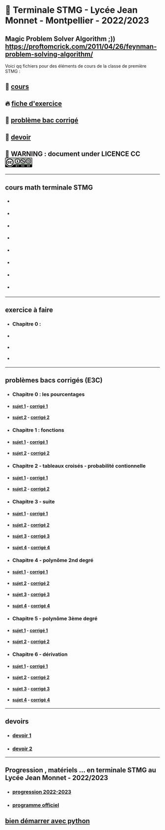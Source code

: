 # :santa: Terminale STMG - Lycée Jean Monnet - Montpellier - 2022/2023

Magic Problem Solver Algorithm ;)) https://proftomcrick.com/2011/04/26/feynman-problem-solving-algorithm/
---------------------------------------------------------------------------------------------------------------------------

Voici qq fichiers pour des éléments de cours de la classe de première STMG :

## 🌈 [cours](#cours)

## 🔥 [fiche d'exercice](#exercice)

## 🚀 [problème bac corrigé](#E3C)

## 👋 [devoir](#devoir)

## 🔐 WARNING : document under LICENCE CC ![Licence CC](https://github.com/Math13Net/NSI-premiere/blob/master/licence%20CC.png)


-----------------------------------------------------------------------------------------------------------------------------
## <a name="cours"></a> cours math terminale STMG
* ### []()
* ### []()
* ### []()
* ### []()
* ### []()
* ### []()
* ### []()
* ### []()

-----------------------------------------------------------------------------------------------------------------------------
## <a name="exercice"></a> exercice à faire
* ### Chapitre 0 : 
* #### []()
* #### []()
* #### []()


-----------------------------------------------------------------------------------------------------------------------------
## <a name="E3C"></a> problèmes bacs corrigés (E3C)
* ### Chapitre 0 : les pourcentages
* #### [sujet 1](http://www.mathgm.fr/images/documents/1STMG/Cours_exercices/pourcentages1.pdf) - [corrigé 1](http://www.mathgm.fr/images/documents/1STMG/Cours_exercices/pourcentages1C.pdf)
* #### [sujet 2](http://www.mathgm.fr/images/documents/1STMG/Cours_exercices/pourcentages2.pdf) - [corrigé 2](http://www.mathgm.fr/images/documents/1STMG/Cours_exercices/pourcentages2C.pdf)
* ### Chapitre 1 : fonctions
* #### [sujet 1](https://www.mathgm.fr/images/documents/1STMG/Cours_exercices/fct_generalites1.pdf) - [corrigé 1](https://www.mathgm.fr/images/documents/1STMG/Cours_exercices/fct_generalites1C.pdf)
* #### [sujet 2](https://www.mathgm.fr/images/documents/1STMG/Cours_exercices/fct_generalites2.pdf) - [corrigé 2](https://www.mathgm.fr/images/documents/1STMG/Cours_exercices/fct_generalites2C.pdf)
* ### Chapitre 2 - tableaux croisés - probabilité contionnelle
* #### [sujet 1](https://www.mathgm.fr/images/documents/1STMG/Cours_exercices/probailite1_1.pdf) - [corrigé 1](https://www.mathgm.fr/images/documents/1STMG/Cours_exercices/probailite1_1C.pdf)
* #### [sujet 2](https://www.mathgm.fr/images/documents/1STMG/Cours_exercices/probailite1_2.pdf) - [corrigé 2](https://www.mathgm.fr/images/documents/1STMG/Cours_exercices/probailite1_2C.pdf)
* ### Chapitre 3 - suite
* #### [sujet 1](https://www.mathgm.fr/images/documents/1STMG/Cours_exercices/suites1.pdf) - [corrigé 1](https://www.mathgm.fr/images/documents/1STMG/Cours_exercices/suites1C.pdf)
* #### [sujet 2](https://www.mathgm.fr/images/documents/1STMG/Cours_exercices/suites2.pdf) - [corrigé 2](https://www.mathgm.fr/images/documents/1STMG/Cours_exercices/suites2C.pdf) 
* #### [sujet 3](https://www.mathgm.fr/images/documents/1STMG/Cours_exercices/suites3.pdf) - [corrigé 3](https://www.mathgm.fr/images/documents/1STMG/Cours_exercices/suites3C.pdf) 
* #### [sujet 4](https://www.mathgm.fr/images/documents/1STMG/Cours_exercices/suites4.pdf) - [corrigé 4](https://www.mathgm.fr/images/documents/1STMG/Cours_exercices/suites4C.pdf)
* ### Chapitre 4 - polynôme 2nd degré
* #### [sujet 1](https://www.mathgm.fr/images/documents/1STMG/Cours_exercices/second_degre1.pdf) - [corrigé 1](https://www.mathgm.fr/images/documents/1STMG/Cours_exercices/second_degre1C.pdf)
* #### [sujet 2](https://www.mathgm.fr/images/documents/1STMG/Cours_exercices/second_degre2.pdf) - [corrigé 2](https://www.mathgm.fr/images/documents/1STMG/Cours_exercices/second_degre2C.pdf) 
* #### [sujet 3](https://www.mathgm.fr/images/documents/1STMG/Cours_exercices/second_degre3.pdf) - [corrigé 3](https://www.mathgm.fr/images/documents/1STMG/Cours_exercices/second_degre3C.pdf) 
* #### [sujet 4](https://www.mathgm.fr/images/documents/1STMG/Cours_exercices/second_degre4.pdf) - [corrigé 4](https://www.mathgm.fr/images/documents/1STMG/Cours_exercices/second_degre4C.pdf)
* ### Chapitre 5 - polynôme 3ème degré
* #### [sujet 1](https://www.mathgm.fr/images/documents/1STMG/Cours_exercices/troisiemedegre1.pdf) - [corrigé 1](https://www.mathgm.fr/images/documents/1STMG/Cours_exercices/troisiemedegre1C.pdf)
* #### [sujet 2](https://www.mathgm.fr/images/documents/1STMG/Cours_exercices/troisiemedegre2.pdf) - [corrigé 2](https://www.mathgm.fr/images/documents/1STMG/Cours_exercices/troisiemedegre2C.pdf) 
 * ### Chapitre 6 - dérivation
* #### [sujet 1](https://www.mathgm.fr/images/documents/1STMG/Cours_exercices/derivation1.pdf) - [corrigé 1](https://www.mathgm.fr/images/documents/1STMG/Cours_exercices/derivation1C.pdf)
* #### [sujet 2](https://www.mathgm.fr/images/documents/1STMG/Cours_exercices/derivation2.pdf) - [corrigé 2](https://www.mathgm.fr/images/documents/1STMG/Cours_exercices/derivation2C.pdf) 
* #### [sujet 3](https://www.mathgm.fr/images/documents/1STMG/Cours_exercices/derivation3.pdf) - [corrigé 3](https://www.mathgm.fr/images/documents/1STMG/Cours_exercices/derivation3C.pdf) 
* #### [sujet 4](https://www.mathgm.fr/images/documents/1STMG/Cours_exercices/derivation4.pdf) - [corrigé 4](https://www.mathgm.fr/images/documents/1STMG/Cours_exercices/derivation4C.pdf)


-----------------------------------------------------------------------------------------------------------------------------
## <a name="devoir"></a> devoirs
* ### [devoir 1]()
* ### [devoir 2](http://fr.shaarr.com/app/i-love-you/7509/i-love-coucou)

-----------------------------------------------------------------------------------------------------------------------------
## Progression , matériels ... en terminale STMG au Lycée Jean Monnet - 2022/2023
* ### [progression 2022-2023]()
* ### [programme officiel](https://cache.media.education.gouv.fr/file/SPE8_MENJ_25_7_2019/91/4/spe242_annexe_1158914.pdf)

## [bien démarrer avec python](https://xn--petitfut-i1a.com/download/cours-initiation-python/)
